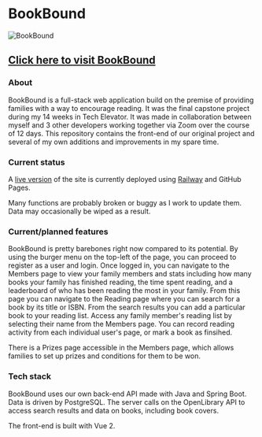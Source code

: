 # BookBound

![BookBound](https://vinceip.github.io/BookBound/img/sharpened-transparent-logo.5864fbae.png)
## [Click here to visit BookBound](https//vinceip.github.io/BookBound/)

### About
BookBound is a full-stack web application build on the premise of providing families with a way to encourage reading. It was the final capstone project during my 14 weeks in Tech Elevator. It was made in collaboration between myself and 3 other developers working together via Zoom over the course of 12 days. This repository contains the front-end of our original project and several of my own additions and improvements in my spare time.

### Current status
A [live version](https//vinceip.github.io/BookBound/) of the site is currently deployed using [Railway](railway.app) and GitHub Pages.

Many functions are probably broken or buggy as I work to update them. Data may occasionally be wiped as a result.

### Current/planned features
BookBound is pretty barebones right now compared to its potential. By using the burger menu on the top-left of the page, you can proceed to register as a user and login. Once logged in, you can navigate to the Members page to view your family members and stats including how many books your family has finished reading, the time spent reading, and a leaderboard of who has been reading the most in your family. From this page you can navigate to the Reading page where you can search for a book by its title or ISBN. From the search results you can add a particular book to your reading list. Access any family member's reading list by selecting their name from the Members page. You can record reading activity from each individual user's page, or mark a book as finsihed.

There is a Prizes page accessible in the Members page, which allows families to set up prizes and conditions for them to be won.

### Tech stack
BookBound uses our own back-end API made with Java and Spring Boot. Data is driven by PostgreSQL. The server calls on the OpenLibrary API to access search results and data on books, including book covers.

The front-end is built with Vue 2.